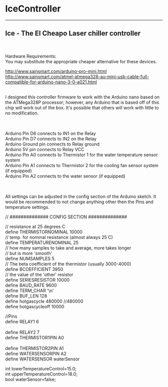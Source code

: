 # IceController
  -------------
Ice - The El Cheapo Laser chiller controller
 -------------------------------------------
  <br> <br>
 Hardware Requirements:  <br>
 You may substitute the appropriate cheaper alternative for these devices.  <br>
 
 http://www.sainsmart.com/arduino-pro-mini.html <br>
 http://www.sainsmart.com/atmel-atmega328-au-mini-usb-cable-full-compatible-for-arduino-nano-3-0-a021.html <br> <br>
 
 
I designed this controller firmware to work with the Arduino nano based on the ATMega328P processor; however, any Arduino that is based off of this chip will work out of the box. It's possible that others will work with little to no modification.  <br> <br> <br>

Arduino Pin D6 connects to IN1 on the Relay <br>
Arduino Pin D7 connects to IN2 on the Relay <br>
Arduino Ground pin connects to Relay ground  <br>
Arduino 5V pin connects to Relay VCC  <br>
Arduino Pin A0 connects to Thermistor 1 for the water temperature sensor system <br>
Arduino Pin A1 connects to Thermistor 2 for the cooling fan sensor system  (if equipped) <br>
Arduino Pin A2 connects to the water sensor (if equipped) <br><br><br>


All settings can be adjusted in the config section of the Arduino sketch. It would be recommended to not change anything other then the Pins and temperature settings. <br>

// ############## CONFIG SECTION ##############<br>

// resistance at 25 degrees C<br>
define THERMISTORNOMINAL 10000     <br>
// temp. for nominal resistance (almost always 25 C)<br>
define TEMPERATURENOMINAL 25   <br>
// how many samples to take and average, more takes longer<br>
// but is more 'smooth'<br>
define NUMSAMPLES 5<br>
// The beta coefficient of the thermistor (usually 3000-4000)<br>
define BCOEFFICIENT 3950<br>
// the value of the 'other' resistor<br>
define SERIESRESISTOR 10000   <br>
define BAUD_RATE 9600<br>
define TERM_CHAR '\n'<br>
define BUF_LEN   128<br>
define hotgascycle 480000 //480000<br>
define hotgascycleoff 10000<br>

//Pins<br>
define RELAY1  6  <br>                     
define RELAY2  7<br>
define THERMISTOR1PIN A0 <br>       
define THERMISTOR2PIN A1<br>
define WATERSENSORPIN A2<br>
define WATERSENSOR waterSensor<br>

int lowerTemperatureControl=15.0;<br>
int upperTemperatureControl=18.0;<br>
bool waterSensor=false;<br>
